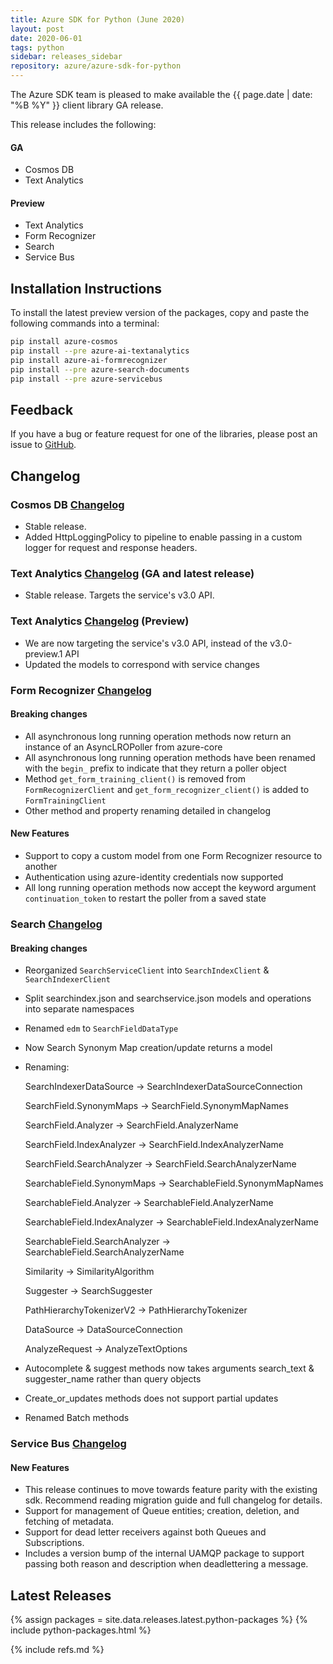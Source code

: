 ```yaml
---
title: Azure SDK for Python (June 2020)
layout: post
date: 2020-06-01
tags: python
sidebar: releases_sidebar
repository: azure/azure-sdk-for-python
---
```


The Azure SDK team is pleased to make available the {{ page.date | date: "%B %Y" }} client library GA release.

This release includes the following:

#### GA

- Cosmos DB
- Text Analytics

#### Preview

- Text Analytics
- Form Recognizer
- Search
- Service Bus

## Installation Instructions

To install the latest preview version of the packages, copy and paste the following commands into a terminal:

```bash
pip install azure-cosmos
pip install --pre azure-ai-textanalytics
pip install azure-ai-formrecognizer
pip install --pre azure-search-documents
pip install --pre azure-servicebus
```

## Feedback

If you have a bug or feature request for one of the libraries, please post an issue to [GitHub](https://github.com/azure/azure-sdk-for-python/issues).

## Changelog

### Cosmos DB [Changelog](https://github.com/Azure/azure-sdk-for-python/blob/master/sdk/cosmos/azure-cosmos/CHANGELOG.md)

- Stable release.
- Added HttpLoggingPolicy to pipeline to enable passing in a custom logger for request and response headers.

### Text Analytics [Changelog](https://github.com/Azure/azure-sdk-for-python/blob/master/sdk/textanalytics/azure-ai-textanalytics/CHANGELOG.md#100-2020-06-09) (GA and latest release)
- Stable release. Targets the service's v3.0 API.

### Text Analytics [Changelog](https://github.com/Azure/azure-sdk-for-python/blob/master/sdk/textanalytics/azure-ai-textanalytics/CHANGELOG.md#100b6-2020-05-27) (Preview)

- We are now targeting the service's v3.0 API, instead of the v3.0-preview.1 API
- Updated the models to correspond with service changes

### Form Recognizer [Changelog](https://github.com/Azure/azure-sdk-for-python/blob/master/sdk/formrecognizer/azure-ai-formrecognizer/CHANGELOG.md#100b3-2020-06-10)

#### Breaking changes

- All asynchronous long running operation methods now return an instance of an AsyncLROPoller from azure-core
- All asynchronous long running operation methods have been renamed with the `begin_` prefix to indicate that they return a poller object
- Method `get_form_training_client()` is removed from `FormRecognizerClient` and `get_form_recognizer_client()` is added to `FormTrainingClient`
- Other method and property renaming detailed in changelog

#### New Features

- Support to copy a custom model from one Form Recognizer resource to another
- Authentication using azure-identity credentials now supported
- All long running operation methods now accept the keyword argument `continuation_token` to restart the poller from a saved state


### Search [Changelog](https://github.com/Azure/azure-sdk-for-python/blob/master/sdk/search/azure-search-documents/CHANGELOG.md)

#### Breaking changes

- Reorganized `SearchServiceClient` into `SearchIndexClient` & `SearchIndexerClient`
- Split searchindex.json and searchservice.json models and operations into separate namespaces
- Renamed `edm` to `SearchFieldDataType`
- Now Search Synonym Map creation/update returns a model
- Renaming:

  SearchIndexerDataSource -> SearchIndexerDataSourceConnection

  SearchField.SynonymMaps -> SearchField.SynonymMapNames

  SearchField.Analyzer -> SearchField.AnalyzerName

  SearchField.IndexAnalyzer -> SearchField.IndexAnalyzerName

  SearchField.SearchAnalyzer -> SearchField.SearchAnalyzerName

  SearchableField.SynonymMaps -> SearchableField.SynonymMapNames

  SearchableField.Analyzer -> SearchableField.AnalyzerName

  SearchableField.IndexAnalyzer -> SearchableField.IndexAnalyzerName

  SearchableField.SearchAnalyzer -> SearchableField.SearchAnalyzerName

  Similarity -> SimilarityAlgorithm

  Suggester -> SearchSuggester

  PathHierarchyTokenizerV2 -> PathHierarchyTokenizer

  DataSource -> DataSourceConnection

  AnalyzeRequest -> AnalyzeTextOptions

- Autocomplete & suggest methods now takes arguments search_text & suggester_name rather than query objects
- Create_or_updates methods does not support partial updates
- Renamed Batch methods
### Service Bus [Changelog](https://github.com/Azure/azure-sdk-for-python/blob/master/sdk/servicebus/azure-servicebus/CHANGELOG.md)

#### New Features

- This release continues to move towards feature parity with the existing sdk.  Recommend reading migration guide and full changelog for details.
- Support for management of Queue entities; creation, deletion, and fetching of metadata.
- Support for dead letter receivers against both Queues and Subscriptions.
- Includes a version bump of the internal UAMQP package to support passing both reason and description when deadlettering a message.

## Latest Releases

{% assign packages = site.data.releases.latest.python-packages %}
{% include python-packages.html %}

{% include refs.md %}
